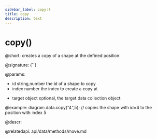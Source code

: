 ```yaml
---
sidebar_label: copy()
title: copy
description: text
---
```


# copy()

@short: creates a copy of a shape at the defined position

@signature: {``}

@params:
- id 			string,number		the id of a shape to copy
- index			number				the index to create a copy at
* target		object				optional, the target data collection object


@example:
diagram.data.copy("4",5); // copies the shape with id=4 to the position with index 5

@descr:

@relatedapi:
api/data/methods/move.md